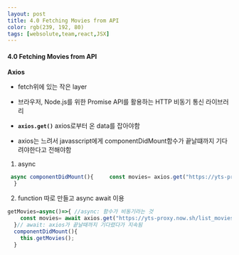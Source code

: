 ```yaml
---
layout: post
title: 4.0 Fetching Movies from API
color: rgb(239, 192, 80)
tags: [websolute,team,react,JSX]
---
```


#### 4.0 Fetching Movies from API

__Axios__ 
- fetch위에 있는 작은 layer
- 브라우저, Node.js를 위한 Promise API를 활용하는 HTTP 비동기 통신 라이브러리  


- __`axios.get()`__ axios로부터 온 data를 잡아야함  


- axios는 느려서 javasscript에게 componentDidMount함수가 끝날떄까지 기다려야한다고 전해야함  
1. async
```javascript
 async componentDidMount(){     const movies= axios.get("https://yts-proxy.now.sh/list_movies.json");
  }
```
2. function 따로 만들고 async await 이용
```javascript
getMovies=async()=>{ //async: 함수가 비동기라는 것 
    const movies= await axios.get("https://yts-proxy.now.sh/list_movies.json");
  }// await: axios가 끝날때까지 기다렸다가 지속됨
  componentDidMount(){ 
    this.getMovies();
  }
```
 